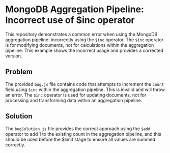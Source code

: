 # MongoDB Aggregation Pipeline: Incorrect use of $inc operator
This repository demonstrates a common error when using the MongoDB aggregation pipeline: incorrectly using the `$inc` operator.  The `$inc` operator is for modifying documents, not for calculations within the aggregation pipeline.  This example shows the incorrect usage and provides a corrected version.

## Problem
The provided `bug.js` file contains code that attempts to increment the `count` field using `$inc` within the aggregation pipeline. This is invalid and will throw an error.  The `$inc` operator is used for updating documents, not for processing and transforming data within an aggregation pipeline.

## Solution
The `bugSolution.js` file provides the correct approach using the `$add` operator to add 1 to the existing count in the aggregation pipeline, and this should be used before the $limit stage to ensure all values are summed correctly.